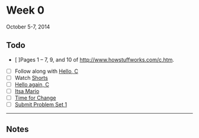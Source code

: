 # Week 0
October 5-7, 2014

## Todo
- [ ]Pages 1 – 7, 9, and 10 of http://www.howstuffworks.com/c.htm.
- [ ] Follow along with [Hello, C](http://cdn.cs50.net/2015/x/psets/1/pset1/pset1.html#hello_c)
- [ ] Watch [Shorts](http://cdn.cs50.net/2015/x/psets/1/pset1/pset1.html#shorts)
- [ ] [Hello again, C](http://cdn.cs50.net/2015/x/psets/1/pset1/pset1.html#hello_again_c)
- [ ] [Itsa Mario](http://cdn.cs50.net/2015/x/psets/1/pset1/pset1.html#itsa_mario)
- [ ] [Time for Change](http://cdn.cs50.net/2015/x/psets/1/pset1/pset1.html#time_for_change)
- [ ] [Submit Problem Set 1](http://cdn.cs50.net/2015/x/psets/1/pset1/pset1.html#how_to_submit)

---

## Notes

